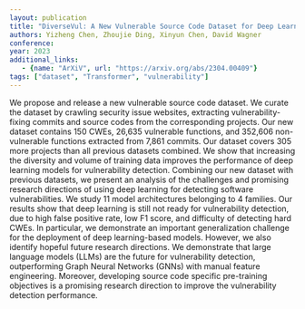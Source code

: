 ```yaml
---
layout: publication
title: "DiverseVul: A New Vulnerable Source Code Dataset for Deep Learning Based Vulnerability Detection"
authors: Yizheng Chen, Zhoujie Ding, Xinyun Chen, David Wagner
conference:
year: 2023
additional_links:
   - {name: "ArXiV", url: "https://arxiv.org/abs/2304.00409"}
tags: ["dataset", "Transformer", "vulnerability"]
---
```

We propose and release a new vulnerable source code dataset. We curate the dataset by crawling security issue websites, extracting vulnerability-fixing commits and source codes from the corresponding projects. Our new dataset contains 150 CWEs, 26,635 vulnerable functions, and 352,606 non-vulnerable functions extracted from 7,861 commits. Our dataset covers 305 more projects than all previous datasets combined. We show that increasing the diversity and volume of training data improves the performance of deep learning models for vulnerability detection.
Combining our new dataset with previous datasets, we present an analysis of the challenges and promising research directions of using deep learning for detecting software vulnerabilities. We study 11 model architectures belonging to 4 families. Our results show that deep learning is still not ready for vulnerability detection, due to high false positive rate, low F1 score, and difficulty of detecting hard CWEs. In particular, we demonstrate an important generalization challenge for the deployment of deep learning-based models.
However, we also identify hopeful future research directions. We demonstrate that large language models (LLMs) are the future for vulnerability detection, outperforming Graph Neural Networks (GNNs) with manual feature engineering. Moreover, developing source code specific pre-training objectives is a promising research direction to improve the vulnerability detection performance.
